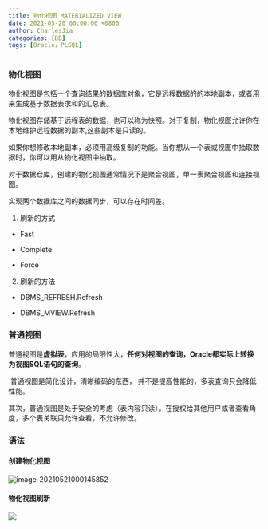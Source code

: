 ```yaml
---
title: 物化视图 MATERIALIZED VIEW
date: 2021-05-20 00:00:00 +0800
author: CharlesJia
categories: [DB]
tags: [Oracle，PLSQL]
---
```


### 物化视图

物化视图是包括一个查询结果的数据库对象，它是远程数据的的本地副本，或者用来生成基于数据表求和的汇总表。

物化视图存储基于远程表的数据，也可以称为快照。对于复制，物化视图允许你在本地维护远程数据的副本,这些副本是只读的。

如果你想修改本地副本，必须用高级复制的功能。当你想从一个表或视图中抽取数据时，你可以用从物化视图中抽取。

对于数据仓库，创建的物化视图通常情况下是聚合视图，单一表聚合视图和连接视图。  

实现两个数据库之间的数据同步，可以存在时间差。

1. 刷新的方式

- Fast

- Complete

- Force

2. 刷新的方法

- DBMS_REFRESH.Refresh

- DBMS_MVIEW.Refresh



### 普通视图

​	普通视图是**虚拟表**，应用的局限性大，**任何对视图的查询，Oracle都实际上转换为视图SQL语句的查询**。

​	普通视图是简化设计，清晰编码的东西， 并不是提高性能的，多表查询只会降低性能。

​	其次，普通视图是处于安全的考虑（表内容只读）。在授权给其他用户或者查看角度，多个表关联只允许查看，不允许修改。



### 语法

#### 创建物化视图

![image-20210521000145852](https://cdn.jsdelivr.net/gh/jiachaofeng/images/static/image-20210521000145852.png)

#### 物化视图刷新

![](https://cdn.jsdelivr.net/gh/jiachaofeng/images/static/image-20210521000350180.png)